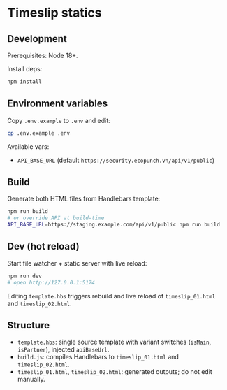 Timeslip statics
=================

Development
-----------

Prerequisites: Node 18+.

Install deps:

```bash
npm install
```

Environment variables
---------------------

Copy `.env.example` to `.env` and edit:

```bash
cp .env.example .env
```

Available vars:
- `API_BASE_URL` (default `https://security.ecopunch.vn/api/v1/public`)

Build
-----

Generate both HTML files from Handlebars template:

```bash
npm run build
# or override API at build-time
API_BASE_URL=https://staging.example.com/api/v1/public npm run build
```

Dev (hot reload)
----------------

Start file watcher + static server with live reload:

```bash
npm run dev
# open http://127.0.0.1:5174
```

Editing `template.hbs` triggers rebuild and live reload of `timeslip_01.html` and `timeslip_02.html`.

Structure
---------

- `template.hbs`: single source template with variant switches (`isMain`, `isPartner`), injected `apiBaseUrl`.
- `build.js`: compiles Handlebars to `timeslip_01.html` and `timeslip_02.html`.
- `timeslip_01.html`, `timeslip_02.html`: generated outputs; do not edit manually.


